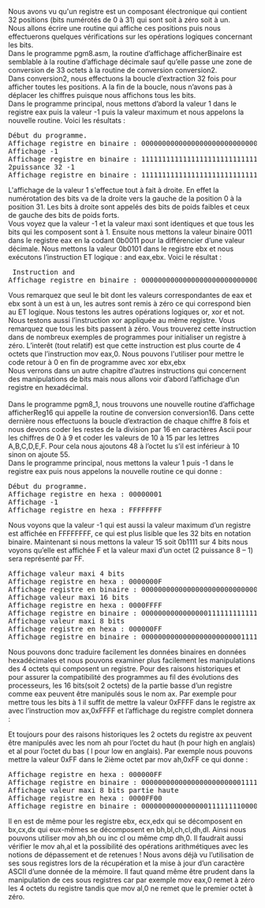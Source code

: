 Nous avons vu qu'un registre est un composant électronique qui contient 32 positions (bits numérotés de 0 à 31) qui sont soit à zéro soit à un.<br>
Nous allons écrire une routine qui affiche ces positions puis nous effectuerons quelques vérifications sur les opérations logiques concernant les bits.<br>
Dans le programme pgm8.asm, la routine d’affichage afficherBinaire est semblable à la routine d’affichage décimale sauf qu’elle passe une zone de conversion de 33 octets à la routine de conversion conversion2.<br>
Dans conversion2, nous effectuons la boucle d’extraction 32 fois pour afficher toutes les positions. A la fin de la boucle, nous n’avons pas à déplacer les chiffres puisque nous affichons tous les bits.<br>
Dans le programme principal, nous mettons d’abord la valeur 1 dans le registre eax puis la valeur -1 puis la valeur maximum et nous appelons la nouvelle routine. Voici les résultats :
<pre>
Début du programme.
Affichage registre en binaire : 00000000000000000000000000000001
Affichage -1
Affichage registre en binaire : 11111111111111111111111111111111
2puissance 32 -1
Affichage registre en binaire : 11111111111111111111111111111111
</pre>
L'affichage de la valeur 1 s'effectue tout à fait à droite. En effet la numérotation des bits va de la droite vers la gauche de la position 0 à la position 31. Les bits à droite sont appelés des bits de poids faibles et ceux de gauche des bits de poids forts.<br>
Vous voyez que la valeur -1 et la valeur maxi sont identiques et que tous les bits qui les composent sont à 1.
Ensuite nous mettons la valeur binaire 0011 dans le registre eax en la codant 0b0011 pour la différencier d’une valeur décimale. Nous mettons la valeur 0b0101 dans le registre ebx et nous exécutons l’instruction  ET logique : and eax,ebx. Voici le résultat :
<pre>
 Instruction and
Affichage registre en binaire : 00000000000000000000000000000001
</pre>
Vous remarquez que seul le bit dont les valeurs correspondantes de eax et ebx sont à un est à un, les autres sont remis à zéro ce qui correspond bien au ET logique. Nous testons les autres opérations logiques or, xor et not. <br>
Nous testons aussi l’instruction xor appliquée au même registre. Vous remarquez que tous les bits passent à zéro. Vous trouverez cette instruction dans de nombreux exemples de programmes pour initialiser un registre à zéro. L’interêt (tout relatif) est que cette instruction est plus courte de 4 octets que l’instruction mov eax,0. Nous pouvons l'utiliser pour mettre le code retour à 0 en fin de programme avec xor ebx,ebx<br>
Nous verrons dans un autre chapitre d’autres instructions qui concernent des manipulations de bits mais nous allons voir d’abord l’affichage d’un registre en hexadécimal.<br><br>
Dans le programme pgm8_1, nous trouvons une nouvelle routine d’affichage afficherReg16 qui appelle la routine de conversion conversion16. Dans cette dernière nous effectuons la boucle d’extraction de chaque chiffre 8 fois et nous devons coder les restes de la division par 16 en caractères Ascii pour les chiffres de 0 à 9 et coder les valeurs de 10 à 15 par les lettres A,B,C,D,E,F. Pour cela nous ajoutons 48 à l’octet lu s’il est inférieur à 10 sinon on ajoute 55. <br>
Dans le programme principal, nous mettons la valeur 1 puis -1 dans le registre eax puis nous appelons la nouvelle routine ce qui donne :
<pre>
Début du programme.
Affichage registre en hexa : 00000001
Affichage -1
Affichage registre en hexa : FFFFFFFF
</pre>
Nous voyons que la valeur -1 qui est aussi la valeur maximum d’un registre est affichée en FFFFFFFF, ce qui est plus lisible que les 32 bits en notation binaire. Maintenant si nous mettons la valeur 15 soit 0b1111 sur 4 bits nous voyons qu’elle est affichée F et la valeur maxi d’un octet (2 puissance 8 – 1) sera représenté par FF. <br>
<pre>
Affichage valeur maxi 4 bits
Affichage registre en hexa : 0000000F
Affichage registre en binaire : 00000000000000000000000000001111
Affichage valeur maxi 16 bits
Affichage registre en hexa : 0000FFFF
Affichage registre en binaire : 00000000000000001111111111111111
Affichage valeur maxi 8 bits
Affichage registre en hexa : 000000FF
Affichage registre en binaire : 00000000000000000000000011111111
</pre>
Nous pouvons donc traduire facilement les données binaires en données hexadécimales et nous pouvons examiner plus facilement les manipulations des 4 octets qui composent un registre. Pour des raisons historiques et pour assurer la compatibilité des programmes au fil des évolutions des processeurs, les 16 bits(soit 2 octets) de la partie basse d’un  registre comme eax peuvent être manipulés sous le nom ax. Par exemple pour mettre tous les bits à 1 il suffit de mettre la valeur 0xFFFF dans le registre ax avec l’instruction mov ax,0xFFFF et l’affichage du registre complet donnera :


Et toujours pour des raisons historiques les 2 octets du registre ax peuvent être manipulés avec les nom ah pour l’octet du haut (h pour high en anglais) et al pour l’octet du bas ( l pour low en anglais). Par exemple nous pouvons mettre la valeur 0xFF dans le 2ième octet par mov ah,0xFF ce qui donne :
<pre>
Affichage registre en hexa : 000000FF
Affichage registre en binaire : 00000000000000000000000011111111
Affichage valeur maxi 8 bits partie haute
Affichage registre en hexa : 0000FF00
Affichage registre en binaire : 00000000000000001111111100000000
</pre>
Il en est de même pour les registre ebx, ecx,edx qui se décomposent en bx,cx,dx qui eux-mêmes se décomposent en bh,bl,ch,cl,dh,dl. Ainsi nous pouvons  utiliser mov ah,bh ou inc cl ou même cmp dh,0. 
Il faudrait aussi vérifier le mov ah,al et la possibilité des opérations arithmétiques avec les notions de dépassement et de retenues !
Nous avons déjà vu l’utilisation de ses sous registres lors de la récupération et la mise à jour d’un caractère ASCII d’une donnée de la mémoire.
Il faut quand même être prudent dans la manipulation de ces sous registres car par exemple mov eax,0 remet à zéro les 4 octets du registre tandis que mov al,0 ne remet que le premier octet à zéro.


